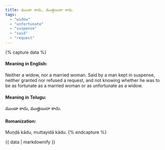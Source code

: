```yaml
---
title: ముండా కాదు, ముత్తయిదా కాదు.
tags:
  - "widow"
  - "unfortunate"
  - "suspense"
  - "said"
  - "request"
---
```


{% capture data %}
#### Meaning in English:
Neither a widow, nor a married woman.
Said by a man kept in suspense, neither granted nor refused a request, and not knowing whether he was to be as fortunate as a married woman or as unfortunate as a widow.

#### Meaning in Telugu:
ముండా కాదు, ముత్తయిదా కాదు.

#### Romanization:
Muṇḍā kādu, muttayidā kādu.
{% endcapture %}

{{ data | markdownify }}

